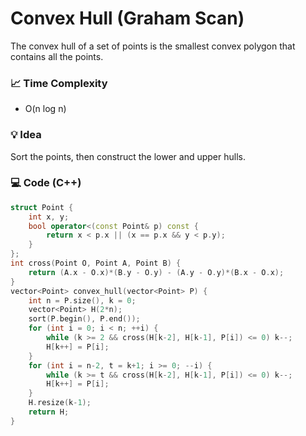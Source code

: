 # Convex Hull (Graham Scan)

The convex hull of a set of points is the smallest convex polygon that contains all the points.

### 📈 Time Complexity
- O(n log n)

### 💡 Idea
Sort the points, then construct the lower and upper hulls.

### 💻 Code (C++)
```cpp
struct Point {
    int x, y;
    bool operator<(const Point& p) const {
        return x < p.x || (x == p.x && y < p.y);
    }
};
int cross(Point O, Point A, Point B) {
    return (A.x - O.x)*(B.y - O.y) - (A.y - O.y)*(B.x - O.x);
}
vector<Point> convex_hull(vector<Point> P) {
    int n = P.size(), k = 0;
    vector<Point> H(2*n);
    sort(P.begin(), P.end());
    for (int i = 0; i < n; ++i) {
        while (k >= 2 && cross(H[k-2], H[k-1], P[i]) <= 0) k--;
        H[k++] = P[i];
    }
    for (int i = n-2, t = k+1; i >= 0; --i) {
        while (k >= t && cross(H[k-2], H[k-1], P[i]) <= 0) k--;
        H[k++] = P[i];
    }
    H.resize(k-1);
    return H;
}
```
